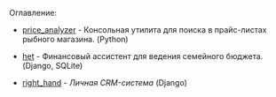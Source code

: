 Оглавлениe:

- [price_analyzer](https://github.com/akchau/price_analyzer) - Консольная утилита для поиска в прайс-листах рыбного магазина. (Python)

- [het](https://github.com/akchau/het) - Финансовый ассистент для ведения семейного бюджета. (Django, SQLite)

- [right_hand](https://github.com/akchau/right_hand/blob/main/README.md) - *Личная СRM-система* (Django)
